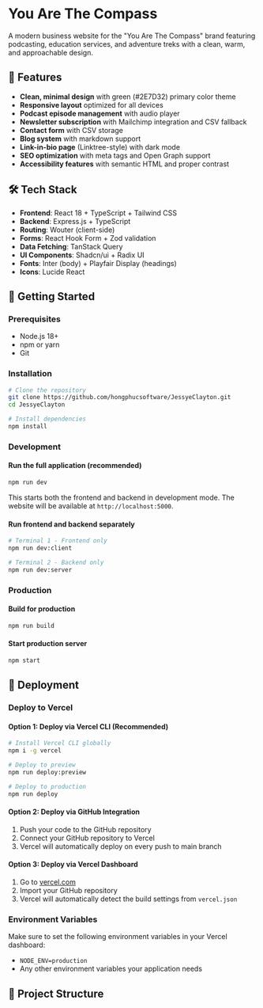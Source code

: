 # You Are The Compass

A modern business website for the "You Are The Compass" brand featuring podcasting, education services, and adventure treks with a clean, warm, and approachable design.

## 🚀 Features

- **Clean, minimal design** with green (#2E7D32) primary color theme
- **Responsive layout** optimized for all devices
- **Podcast episode management** with audio player
- **Newsletter subscription** with Mailchimp integration and CSV fallback
- **Contact form** with CSV storage
- **Blog system** with markdown support
- **Link-in-bio page** (Linktree-style) with dark mode
- **SEO optimization** with meta tags and Open Graph support
- **Accessibility features** with semantic HTML and proper contrast

## 🛠 Tech Stack

- **Frontend**: React 18 + TypeScript + Tailwind CSS
- **Backend**: Express.js + TypeScript
- **Routing**: Wouter (client-side)
- **Forms**: React Hook Form + Zod validation
- **Data Fetching**: TanStack Query
- **UI Components**: Shadcn/ui + Radix UI
- **Fonts**: Inter (body) + Playfair Display (headings)
- **Icons**: Lucide React

## 🚀 Getting Started

### Prerequisites
- Node.js 18+ 
- npm or yarn
- Git

### Installation
```bash
# Clone the repository
git clone https://github.com/hongphucsoftware/JessyeClayton.git
cd JessyeClayton

# Install dependencies
npm install
```

### Development

#### Run the full application (recommended)
```bash
npm run dev
```
This starts both the frontend and backend in development mode. The website will be available at `http://localhost:5000`.

#### Run frontend and backend separately
```bash
# Terminal 1 - Frontend only
npm run dev:client

# Terminal 2 - Backend only  
npm run dev:server
```

### Production

#### Build for production
```bash
npm run build
```

#### Start production server
```bash
npm start
```

## 🚀 Deployment

### Deploy to Vercel

#### Option 1: Deploy via Vercel CLI (Recommended)
```bash
# Install Vercel CLI globally
npm i -g vercel

# Deploy to preview
npm run deploy:preview

# Deploy to production
npm run deploy
```

#### Option 2: Deploy via GitHub Integration
1. Push your code to the GitHub repository
2. Connect your GitHub repository to Vercel
3. Vercel will automatically deploy on every push to main branch

#### Option 3: Deploy via Vercel Dashboard
1. Go to [vercel.com](https://vercel.com)
2. Import your GitHub repository
3. Vercel will automatically detect the build settings from `vercel.json`

### Environment Variables
Make sure to set the following environment variables in your Vercel dashboard:
- `NODE_ENV=production`
- Any other environment variables your application needs

## 📁 Project Structure

